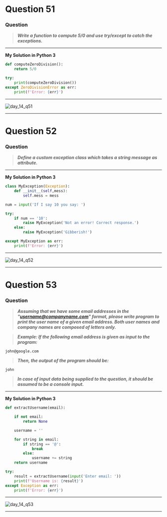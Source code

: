 
# Question 51

### **Question**

> ***Write a function to compute 5/0 and use try/except to catch the exceptions.***

---

**My Solution in Python 3**

```python
def computeZeroDivision():
	return 5/0

try:
	print(computeZeroDivision())	
except ZeroDivisionError as err:
	print(f'Error: {err}')
```
---
![day_14_q51](https://github.com/0KvinayK0/python-100-exercises/assets/126001522/11d78bdb-d874-4d8e-b2a0-dbf684882c82)

---


# Question 52

### **Question**

> ***Define a custom exception class which takes a string message as attribute.***

---

**My Solution in Python 3**

```python
class MyException(Exception):
	def __init__(self,mess):
		self.mess = mess

num = input('If I say 10 you say: ')

try:
	if num == '10':
		raise MyException('Not an error! Correct response.')
	else:
		raise MyException('Gibberish!')

except MyException as err:
	print(f'Error: {err}')

```
---
![day_14_q52](https://github.com/0KvinayK0/python-100-exercises/assets/126001522/f7ec3486-39d8-4cf9-ada0-6f75384b9444)

---


# Question 53

### **Question**

> ***Assuming that we have some email addresses in the "username@companyname.com" format, please write program to print the user name of a given email address. Both user names and company names are composed of letters only.***

> ***Example:
If the following email address is given as input to the 
program:***
```
john@google.com
```
> ***Then, the output of the program should be:***
```
john
```
> ***In case of input data being supplied to the question, it should be assumed to be a console input.***

---

**My Solution in Python 3**

```python
def extractUsername(email):

	if not email:
		return None

	username = ''

	for string in email:
		if string == '@':
			break
		else:
			username += string
	return username

try:
	result = extractUsername(input('Enter email: '))
	print(f'Username is: {result}')
except Exception as err:
	print(f'Error: {err}')
```

---
![day_14_q53](https://github.com/0KvinayK0/python-100-exercises/assets/126001522/fd344b5c-ecee-4119-8520-16c54193d742)

---
